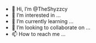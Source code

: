 - 👋 Hi, I’m @TheShyzzcy
- 👀 I’m interested in ...
- 🌱 I’m currently learning ...
- 💞️ I’m looking to collaborate on ...
- 📫 How to reach me ...

<!---
TheShyzzcy/TheShyzzcy is a ✨ special ✨ repository because its `README.md` (this file) appears on your GitHub profile.
You can click the Preview link to take a look at your changes.
--->
